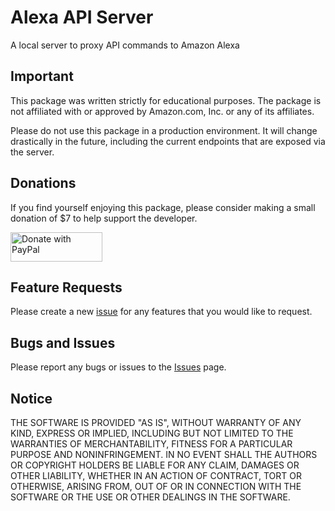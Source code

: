 # Alexa API Server
A local server to proxy API commands to Amazon Alexa

## Important

This package was written strictly for educational purposes. The package is not
affiliated with or approved by Amazon.com, Inc. or any of its affiliates.

Please do not use this package in a production environment. It will change
drastically in the future, including the current endpoints that are exposed
via the server.

## Donations

If you find yourself enjoying this package, please consider making a small
donation of $7 to help support the developer.

<a href="https://www.paypal.com/cgi-bin/webscr?cmd=_s-xclick&hosted_button_id=QMN7ED7745TQJ">
  <img src="https://www.paypalobjects.com/en_US/i/btn/btn_donateCC_LG.gif" width="147" height="47" alt="Donate with PayPal" border="0">
</a>

## Feature Requests

Please create a new [issue](https://github.com/dale3h/alexa-api/issues) for any
features that you would like to request.

## Bugs and Issues

Please report any bugs or issues to the [Issues](https://github.com/dale3h/alexa-api/issues) page.

## Notice

THE SOFTWARE IS PROVIDED "AS IS", WITHOUT WARRANTY OF ANY KIND, EXPRESS OR
IMPLIED, INCLUDING BUT NOT LIMITED TO THE WARRANTIES OF MERCHANTABILITY,
FITNESS FOR A PARTICULAR PURPOSE AND NONINFRINGEMENT. IN NO EVENT SHALL THE
AUTHORS OR COPYRIGHT HOLDERS BE LIABLE FOR ANY CLAIM, DAMAGES OR OTHER
LIABILITY, WHETHER IN AN ACTION OF CONTRACT, TORT OR OTHERWISE, ARISING FROM,
OUT OF OR IN CONNECTION WITH THE SOFTWARE OR THE USE OR OTHER DEALINGS IN THE
SOFTWARE.
